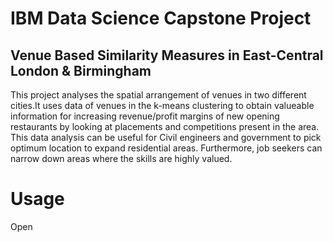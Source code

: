 # IBM Data Science Capstone Project
## Venue Based Similarity Measures in East-Central London & Birmingham

This project analyses the spatial arrangement of venues in two different cities.It uses data of venues in the k-means clustering to obtain valueable information for increasing revenue/profit margins of new opening restaurants by looking at placements and competitions present in the area. This data analysis can be useful for Civil engineers and government to pick optimum location to expand residential areas. Furthermore, job seekers can narrow down areas where the skills are highly valued.

# Usage

Open 
